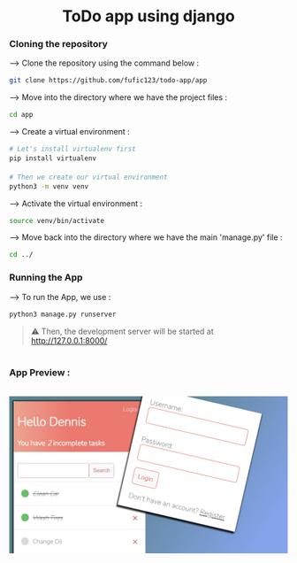
<div align="center">

# ToDo app using django
</div>

### Cloning the repository

--> Clone the repository using the command below :
```bash
git clone https://github.com/fufic123/todo-app/app

```

--> Move into the directory where we have the project files : 
```bash
cd app

```

--> Create a virtual environment :
```bash
# Let's install virtualenv first
pip install virtualenv

# Then we create our virtual environment
python3 -m venv venv

```

--> Activate the virtual environment :
```bash
source venv/bin/activate

```

--> Move back into the directory where we have the main 'manage.py' file : 
```bash
cd ../

```

### Running the App

--> To run the App, we use :
```bash
python3 manage.py runserver

```

> ⚠ Then, the development server will be started at http://127.0.0.1:8000/

#

### App Preview :

<table width="100%"> 
<tr>
<br>
<img src="https://github.com/fufic123/projects-preview/blob/main/todo-app/Django%20To%20Do%20List%20App.jpg">  

</table>

